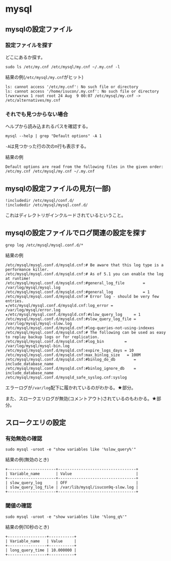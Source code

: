 # mysql

## mysqlの設定ファイル

### 設定ファイルを探す

どこにあるか探す。
```shell
sudo ls /etc/my.cnf /etc/mysql/my.cnf ~/.my.cnf -l
```
結果の例(`/etc/mysql/my.cnf`がヒット)
```text
ls: cannot access '/etc/my.cnf': No such file or directory
ls: cannot access '/home/isucon/.my.cnf': No such file or directory
lrwxrwxrwx 1 root root 24 Aug  9 00:07 /etc/mysql/my.cnf -> /etc/alternatives/my.cnf
```

### それでも見つからない場合
ヘルプから読み込まれるパスを確認する。
```
mysql --help | grep "Default options" -A 1
```
`-A`は見つかった行の次のn行も表示する。

結果の例
```
Default options are read from the following files in the given order:
/etc/my.cnf /etc/mysql/my.cnf ~/.my.cnf
```

## mysqlの設定ファイルの見方(一部)
```
!includedir /etc/mysql/conf.d/
!includedir /etc/mysql/mysql.conf.d/
```
これはディレクトリがインクルードされているということ。

## mysqlの設定ファイルでログ関連の設定を探す

```shell
grep log /etc/mysql/mysql.conf.d/*
```

結果の例
```text
/etc/mysql/mysql.conf.d/mysqld.cnf:# Be aware that this log type is a performance killer.
/etc/mysql/mysql.conf.d/mysqld.cnf:# As of 5.1 you can enable the log at runtime!
/etc/mysql/mysql.conf.d/mysqld.cnf:#general_log_file        = /var/log/mysql/mysql.log
/etc/mysql/mysql.conf.d/mysqld.cnf:#general_log             = 1
/etc/mysql/mysql.conf.d/mysqld.cnf:# Error log - should be very few entries.
★/etc/mysql/mysql.conf.d/mysqld.cnf:log_error = /var/log/mysql/error.log
★/etc/mysql/mysql.conf.d/mysqld.cnf:#slow_query_log		= 1
/etc/mysql/mysql.conf.d/mysqld.cnf:#slow_query_log_file	= /var/log/mysql/mysql-slow.log
/etc/mysql/mysql.conf.d/mysqld.cnf:#log-queries-not-using-indexes
/etc/mysql/mysql.conf.d/mysqld.cnf:# The following can be used as easy to replay backup logs or for replication.
/etc/mysql/mysql.conf.d/mysqld.cnf:#log_bin			= /var/log/mysql/mysql-bin.log
/etc/mysql/mysql.conf.d/mysqld.cnf:expire_logs_days	= 10
/etc/mysql/mysql.conf.d/mysqld.cnf:max_binlog_size   = 100M
/etc/mysql/mysql.conf.d/mysqld.cnf:#binlog_do_db		= include_database_name
/etc/mysql/mysql.conf.d/mysqld.cnf:#binlog_ignore_db	= include_database_name
/etc/mysql/mysql.conf.d/mysqld_safe_syslog.cnf:syslog
```

エラーログが`/var/log`配下に履かれているのがわかる。★部分。

また、スロークエリログが無効(コメントアウト)されているのもわかる。★部分。


## スロークエリの設定

### 有効無効の確認
```shell
sudo mysql -uroot -e "show variables like '%slow_query%'"
```
結果の例(無効のとき)
```
+---------------------+----------------------------------+
| Variable_name       | Value                            |
+---------------------+----------------------------------+
| slow_query_log      | OFF                              |
| slow_query_log_file | /var/lib/mysql/isucon9q-slow.log |
+---------------------+----------------------------------+
```

### 閾値の確認
```shell
sudo mysql -uroot -e "show variables like '%long_q%'"
```
結果の例(10秒のとき)
```
+-----------------+-----------+
| Variable_name   | Value     |
+-----------------+-----------+
| long_query_time | 10.000000 |
+-----------------+-----------+
```
